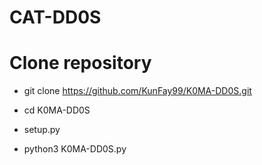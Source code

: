 # CAT-DD0S
# Clone repository 

   - git clone https://github.com/KunFay99/K0MA-DD0S.git

   - cd K0MA-DD0S
    
   - setup.py
    
   - python3 K0MA-DD0S.py
